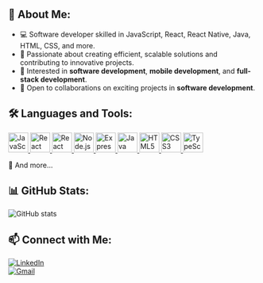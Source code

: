 ## 🚀 About Me:
- 💻 Software developer skilled in JavaScript, React, React Native, Java, HTML, CSS, and more.  
- 🎯 Passionate about creating efficient, scalable solutions and contributing to innovative projects.  
- 📱 Interested in  **software development**, **mobile development**, and **full-stack development**.  
- 🤝 Open to collaborations on exciting projects in **software development**.  

## 🛠️ Languages and Tools:
<p align="left">
  <a href="https://developer.mozilla.org/en-US/docs/Web/JavaScript">
    <img src="https://cdn.jsdelivr.net/gh/devicons/devicon/icons/javascript/javascript-original.svg" alt="JavaScript" width="40" height="40"/>
  </a>
  <a href="https://react.dev/">
    <img src="https://cdn.jsdelivr.net/gh/devicons/devicon/icons/react/react-original.svg" alt="React" width="40" height="40"/>
  </a>
  <a href="https://reactnative.dev/">
    <img src="https://cdn.jsdelivr.net/gh/devicons/devicon/icons/react/react-original.svg" alt="React Native" width="40" height="40"/>
  </a>
  <a href="https://nodejs.org/">
    <img src="https://cdn.jsdelivr.net/gh/devicons/devicon/icons/nodejs/nodejs-original.svg" alt="Node.js" width="40" height="40"/>
  </a>
  <a href="https://expressjs.com/">
    <img src="https://cdn.jsdelivr.net/gh/devicons/devicon/icons/express/express-original.svg" alt="Express.js" width="40" height="40"/>
  </a>
  <a href="https://www.java.com/">
    <img src="https://cdn.jsdelivr.net/gh/devicons/devicon/icons/java/java-original.svg" alt="Java" width="40" height="40"/>
  </a>
  <a href="https://www.w3.org/html/">
    <img src="https://cdn.jsdelivr.net/gh/devicons/devicon/icons/html5/html5-original.svg" alt="HTML5" width="40" height="40"/>
  </a>
  <a href="https://www.w3.org/Style/CSS/Overview.en.html">
    <img src="https://cdn.jsdelivr.net/gh/devicons/devicon/icons/css3/css3-original.svg" alt="CSS3" width="40" height="40"/>
  </a>
  <a href="https://www.typescriptlang.org/">
    <img src="https://cdn.jsdelivr.net/gh/devicons/devicon/icons/typescript/typescript-original.svg" alt="TypeScript" width="40" height="40"/>
  </a>
</p>
🎯 And more...

## 📊 GitHub Stats:
![GitHub stats](https://github-readme-stats.vercel.app/api?username=ellafsd&show_icons=true&theme=radical)

## 📫 Connect with Me:
[![LinkedIn](https://img.shields.io/badge/LinkedIn-blue?style=for-the-badge&logo=linkedin)](https://www.linkedin.com/in/ella-girin-8234a0274/)  
[![Gmail](https://img.shields.io/badge/Gmail-red?style=for-the-badge&logo=gmail)](mailto:ellagirin82@gmail.com)  
